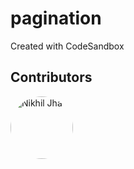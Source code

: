 # pagination
Created with CodeSandbox

## Contributors

<a href="https://github.com/NikhilJHA01">
  <img src="https://shorturl.at/fg139" alt="Nikhil Jha" style="border-radius: 50%"; width="100"; height="100">
</a>
